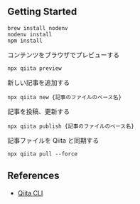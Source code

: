 ## Getting Started

```shell
brew install nodenv
nodenv install
npm install
```

コンテンツをブラウザでプレビューする

```shell
npx qiita preview
```

新しい記事を追加する

```shell
npx qiita new {記事のファイルのベース名}
```

記事を投稿、更新する

```shell
npx qiita publish {記事のファイルのベース名}
```

記事ファイルを Qiita と同期する

```shell
npx qiita pull --force
```

## References

- [Qiita CLI]

<!-- Links -->

[Qiita CLI]: https://github.com/increments/qiita-cli